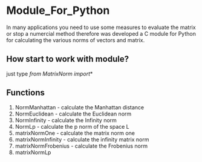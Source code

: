 # Module_For_Python
In many applications you need to use some measures to evaluate the matrix or stop a numercial method therefore was developed a C module for Python for calculating the various norms of vectors and matrix.

## How start to work with module?
just type *from MatrixNorm import**
## Functions
1. NormManhattan - calculate the Manhattan distance
2. NormEuclidean - calculate the  Euclidean norm
3. NormInfinity - calculate the Infinity norm
4. NormLp - calculate the p norm of the space L
5. matrixNormOne - calculate the matrix norm one
6. matrixNormInfinity - calculate the infinity matrix norm
7. matrixNormFrobenius - calculate the Frobenius norm
8. matrixNormLp
